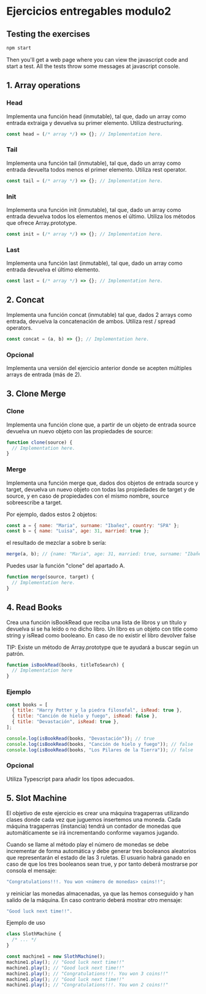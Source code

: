 # Ejercicios entregables modulo2

## Testing the exercises 

```bash
npm start
```

Then you'll get a web page where you can view the javascript code and start a test. All the tests throw some messages at javascript console.

## 1. Array operations

### Head

Implementa una función head (inmutable), tal que, dado un array como entrada extraiga y devuelva su primer elemento. Utiliza destructuring.

```javascript
const head = (/* array */) => {}; // Implementation here.
```

### Tail

Implementa una función tail (inmutable), tal que, dado un array como entrada devuelta todos menos el primer elemento. Utiliza rest operator.

```javascript
const tail = (/* array */) => {}; // Implementation here.
```

### Init

Implementa una función init (inmutable), tal que, dado un array como entrada devuelva todos los elementos menos el último. Utiliza los métodos que ofrece Array.prototype.

```javascript
const init = (/* array */) => {}; // Implementation here.
```

### Last

Implementa una función last (inmutable), tal que, dado un array como entrada devuelva el último elemento.

```javascript
const last = (/* array */) => {}; // Implementation here.
```

## 2. Concat

Implementa una función concat (inmutable) tal que, dados 2 arrays como entrada, devuelva la concatenación de ambos. Utiliza rest / spread operators.

```javascript
const concat = (a, b) => {}; // Implementation here.
```

### Opcional

Implementa una versión del ejercicio anterior donde se acepten múltiples arrays de entrada (más de 2).

## 3. Clone Merge

### Clone

Implementa una función clone que, a partir de un objeto de entrada source devuelva un nuevo objeto con las propiedades de source:

```javascript
function clone(source) {
  // Implementation here.
}
```

### Merge

Implementa una función merge que, dados dos objetos de entrada source y target, devuelva un nuevo objeto con todas las propiedades de target y de source, y en caso de propiedades con el mismo nombre, source sobreescribe a target.

Por ejemplo, dados estos 2 objetos:

```javascript
const a = { name: "Maria", surname: "Ibañez", country: "SPA" };
const b = { name: "Luisa", age: 31, married: true };
```

el resultado de mezclar a sobre b sería:

```javascript
merge(a, b); // {name: "Maria", age: 31, married: true, surname: "Ibañez", country: "SPA"}
```

Puedes usar la función "clone" del apartado A.

```javascript
function merge(source, target) {
  // Implementation here.
}
```

## 4. Read Books

Crea una función isBookRead que reciba una lista de libros y un título y devuelva si se ha leído o no dicho libro. Un libro es un objeto con title como string y isRead como booleano. En caso de no existir el libro devolver false 

TIP: Existe un método de Array.prototype que te ayudará a buscar según un patrón.

```javascript
function isBookRead(books, titleToSearch) {
  // Implementation here
}
```

### Ejemplo

```javascript
const books = [
  { title: "Harry Potter y la piedra filosofal", isRead: true },
  { title: "Canción de hielo y fuego", isRead: false },
  { title: "Devastación", isRead: true },
];

console.log(isBookRead(books, "Devastación")); // true
console.log(isBookRead(books, "Canción de hielo y fuego")); // false
console.log(isBookRead(books, "Los Pilares de la Tierra")); // false
```

### Opcional

Utiliza Typescript para añadir los tipos adecuados.

## 5. Slot Machine

El objetivo de este ejercicio es crear una máquina tragaperras utilizando clases donde cada vez que juguemos insertemos una moneda. Cada máquina tragaperras (instancia) tendrá un contador de monedas que automáticamente se irá incrementando conforme vayamos jugando.

Cuando se llame al método play el número de monedas se debe incrementar de forma automática y debe generar tres booleanos aleatorios que representarán el estado de las 3 ruletas. El usuario habrá ganado en caso de que los tres booleanos sean true, y por tanto deberá mostrarse por consola el mensaje:

```javascript
"Congratulations!!!. You won <número de monedas> coins!!";
```

y reiniciar las monedas almacenadas, ya que las hemos conseguido y han salido de la máquina. En caso contrario deberá mostrar otro mensaje:

```javascript
"Good luck next time!!".
```

Ejemplo de uso

```javascript
class SlothMachine {
  /* ... */
}

const machine1 = new SlothMachine();
machine1.play(); // "Good luck next time!!"
machine1.play(); // "Good luck next time!!"
machine1.play(); // "Congratulations!!!. You won 3 coins!!"
machine1.play(); // "Good luck next time!!"
machine1.play(); // "Congratulations!!!. You won 2 coins!!"
```

